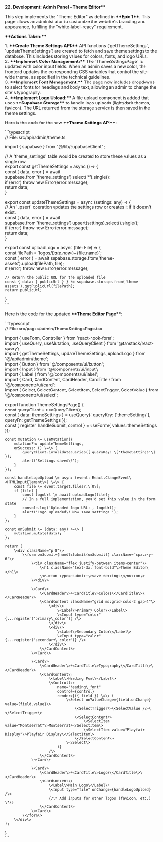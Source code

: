 **22\. Development: Admin Panel \- Theme Editor\*\***

This step implements the "Theme Editor" as defined in **\*\*Epic 1\*\***. This page allows an administrator to customize the website's branding and appearance, fulfilling the "white-label-ready" requirement.

**\*\*Actions Taken:\*\***

1\. **\*\*Create Theme Settings API:\*\*** API functions (\`getThemeSettings\`, \`updateThemeSettings\`) are created to fetch and save theme settings to the database. This includes storing values for colors, fonts, and logo URLs.  
2\. **\*\*Implement Color Management:\*\*** The \`ThemeSettingsPage\` is updated with color input fields. When an admin saves a new color, the frontend updates the corresponding CSS variables that control the site-wide theme, as specified in the technical guidelines.  
3\. **\*\*Implement Font Management:\*\*** The page now includes dropdowns to select fonts for headings and body text, allowing an admin to change the site's typography.  
4\. **\*\*Implement Logo Upload:\*\*** A file upload component is added that uses **\*\*Supabase Storage\*\*** to handle logo uploads (light/dark themes, favicon). The URL returned from the storage service is then saved in the theme settings.

Here is the code for the new **\*\*Theme Settings API\*\***:

\`\`\`typescript  
// File: src/api/admin/theme.ts

import { supabase } from "@/lib/supabaseClient";

// A 'theme_settings' table would be created to store these values as a single row.  
export const getThemeSettings \= async () \=\> {  
 const { data, error } \= await supabase.from('theme_settings').select('\*').single();  
 if (error) throw new Error(error.message);  
 return data;  
}

export const updateThemeSettings \= async (settings: any) \=\> {  
 // An 'upsert' operation updates the settings row or creates it if it doesn't exist.  
 const { data, error } \= await supabase.from('theme_settings').upsert(settings).select().single();  
 if (error) throw new Error(error.message);  
 return data;  
}

export const uploadLogo \= async (file: File) \=\> {  
 const filePath \= \`logos/${Date.now()}-${file.name}\`;  
 const { error } \= await supabase.storage.from('theme-assets').upload(filePath, file);  
 if (error) throw new Error(error.message);

    // Return the public URL for the uploaded file
    const { data: { publicUrl } } \= supabase.storage.from('theme-assets').getPublicUrl(filePath);
    return publicUrl;

}  
\`\`\`

Here is the code for the updated **\*\*Theme Editor Page\*\***:

\`\`\`typescript  
// File: src/pages/admin/ThemeSettingsPage.tsx

import { useForm, Controller } from 'react-hook-form';  
import { useQuery, useMutation, useQueryClient } from '@tanstack/react-query';  
import { getThemeSettings, updateThemeSettings, uploadLogo } from '@/api/admin/theme';  
import { Button } from '@/components/ui/button';  
import { Input } from '@/components/ui/input';  
import { Label } from '@/components/ui/label';  
import { Card, CardContent, CardHeader, CardTitle } from '@/components/ui/card';  
import { Select, SelectContent, SelectItem, SelectTrigger, SelectValue } from '@/components/ui/select';

export function ThemeSettingsPage() {  
 const queryClient \= useQueryClient();  
 const { data: themeSettings } \= useQuery({ queryKey: \['themeSettings'\], queryFn: getThemeSettings });  
 const { register, handleSubmit, control } \= useForm({ values: themeSettings });

    const mutation \= useMutation({
        mutationFn: updateThemeSettings,
        onSuccess: () \=\> {
            queryClient.invalidateQueries({ queryKey: \['themeSettings'\] });
            alert('Settings saved\!');
        }
    });

    const handleLogoUpload \= async (event: React.ChangeEvent\<HTMLInputElement\>) \=\> {
        const file \= event.target.files?.\[0\];
        if (file) {
            const logoUrl \= await uploadLogo(file);
            // In a full implementation, you'd set this value in the form state
            console.log('Uploaded logo URL:', logoUrl);
            alert('Logo uploaded\! Now save settings.');
        }
    };

    const onSubmit \= (data: any) \=\> {
        mutation.mutate(data);
    };

    return (
        \<div className="p-8"\>
            \<form onSubmit={handleSubmit(onSubmit)} className="space-y-6"\>
                \<div className="flex justify-between items-center"\>
                    \<h1 className="text-3xl font-bold"\>Theme Editor\</h1\>
                    \<Button type="submit"\>Save Settings\</Button\>
                \</div\>

                \<Card\>
                    \<CardHeader\>\<CardTitle\>Colors\</CardTitle\>\</CardHeader\>
                    \<CardContent className="grid md:grid-cols-2 gap-4"\>
                        \<div\>
                            \<Label\>Primary Color\</Label\>
                            \<Input type="color" {...register('primary\_color')} /\>
                        \</div\>
                        \<div\>
                            \<Label\>Secondary Color\</Label\>
                            \<Input type="color" {...register('secondary\_color')} /\>
                        \</div\>
                    \</CardContent\>
                \</Card\>

                \<Card\>
                    \<CardHeader\>\<CardTitle\>Typography\</CardTitle\>\</CardHeader\>
                    \<CardContent\>
                        \<Label\>Heading Font\</Label\>
                        \<Controller
                            name="heading\_font"
                            control={control}
                            render={({ field }) \=\> (
                                \<Select onValueChange={field.onChange} value={field.value}\>
                                    \<SelectTrigger\>\<SelectValue /\>\</SelectTrigger\>
                                    \<SelectContent\>
                                        \<SelectItem value="Montserrat"\>Montserrat\</SelectItem\>
                                        \<SelectItem value="Playfair Display"\>Playfair Display\</SelectItem\>
                                    \</SelectContent\>
                                \</Select\>
                            )}
                        /\>
                    \</CardContent\>
                \</Card\>

                \<Card\>
                    \<CardHeader\>\<CardTitle\>Logos\</CardTitle\>\</CardHeader\>
                    \<CardContent\>
                        \<Label\>Main Logo\</Label\>
                        \<Input type="file" onChange={handleLogoUpload} /\>
                        {/\* Add inputs for other logos (favicon, etc.) \*/}
                    \</CardContent\>
                \</Card\>
            \</form\>
        \</div\>
    );

}  
\`\`\`
